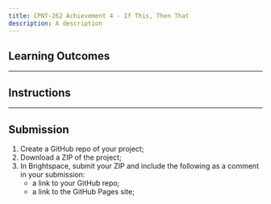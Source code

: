 ```yaml
---
title: CPNT-262 Achievement 4 - If This, Then That
description: A description
---
```


## Learning Outcomes

---

## Instructions

---

## Submission
1. Create a GitHub repo of your project;
2. Download a ZIP of the project;
3. In Brightspace, submit your ZIP and include the following as a comment in your submission:
    - a link to your GitHub repo;
    - a link to the GitHub Pages site;